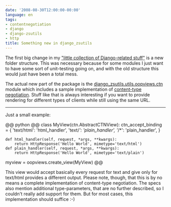 ```yaml
---
date: '2008-08-30T12:00:00-00:00'
language: en
tags:
- contentnegotiation
- django
- django-zsutils
- http
title: Something new in django_zsutils
---
```



The first big change in my ["little collection of Django-related stuff"](http://github.com/zerok/django-zsutils) is a new folder structure. This was necessary because for some modules I just want to have some sort of unit-testing going on, and with the old structure this would just have been a total mess.

The actual new part of the package is the [django_zsutils.utils.oopviews.ctn](http://github.com/zerok/django-zsutils/tree/master/django_zsutils/utils/oopviews/ctn.py) module which includes a sample implementation of [content-type negotiation](http://www.w3.org/Protocols/rfc2616/rfc2616-sec12.html). Stuff like that is always interesting if you want to provide rendering for different types of clients while still using the same URL. 

-------------------------------

Just a small example:

@@ python @@
class MyView(ctn.AbstractCTNView):
    ctn_accept_binding = {
        'text/html': 'html_handler',
        'text/*': 'plain_handler',
        '*/*': 'plain_handler',
    }

    def html_handler(self, request, *args, **kwargs):
        return HttpResponse('Hello World', mimetype='text/html')
    def plain_handler(self, request, *args, **kwargs):
        return HttpResponse('Hello World', mimetype='text/plain')
myview = oopviews.create_view(MyView)
@@

This view would accept basically every request for text and give only for text/html provides a different output. Please note, though, that this is by no means a complete implementation of content-type negotiation. The specs also mention additional type-parameters, that are no further described, so I couldn't really add support for them. But for most cases, this implementation should suffice :-)
